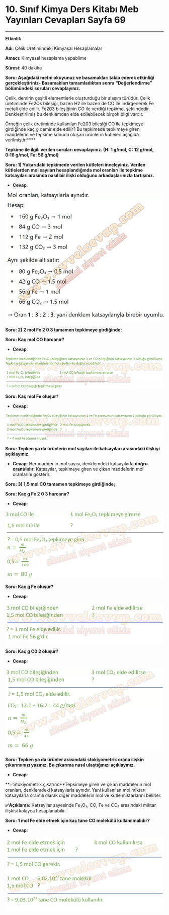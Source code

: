 # 10. Sınıf Kimya Ders Kitabı Meb Yayınları Cevapları Sayfa 69

---

**Etkinlik**

**Adı**: Çelik Üretimindeki Kimyasal Hesaplamalar

**Amacı**: Kimyasal hesaplama yapabilme

**Süresi**: 40 dakika

**Soru: Aşağıdaki metni okuyunuz ve basamakları takip ederek etkinliği gerçekleştiriniz- Basamakları tamamladıktan sonra “Değerlendirme” bölümündeki soruları cevaplayınız.**

Çelik, demirin çeşitli elementlerle oluşturduğu bir alaşım türüdür. Çelik üretiminde Fe2Os bileşiği, bazen H2 ile bazen de CO ile indirgenerek Fe metali elde edilir. Fe203 bileşiğinin CO ile verdiği tepkime, şeklindedir. Denkleştirilmiş bu denklemden elde edilebilecek birçok bilgi vardır.

Örneğin çelik üretiminde kullanılan Fe203 bileşiği CO ile tepkimeye girdiğinde kaç g demir elde edilir? Bu tepkimede tepkimeye giren maddelerin ve tepkime sonucu oluşan ürünlerin kütleleri aşağıda verilmiştir:****

**Tepkime ile ilgili verilen soruları cevaplayınız. (H: 1 g/mol, C: 12 g/mol, 0:16 g/mol, Fe: 56 g/mol)**

**Soru: 1) Yukarıdaki tepkimede verilen kütleleri inceleyiniz. Verilen kütlelerden mol sayıları hesaplandığında mol oranları ile tepkime katsayıları arasında nasıl bir ilişki olduğunu arkadaşlarınızla tartışınız.**

-   **Cevap**:

![Image 1](./image_1.webp)

**Soru: 2) 2 mol Fe 2 0 3 tamamen tepkimeye girdiğinde;**

**Soru: Kaç mol CO harcanır?**

-   **Cevap**:

![Image 2](./image_2.webp)

**Soru: Kaç mol Fe oluşur?**

-   **Cevap**:

![Image 3](./image_3.webp)

**Soru: Tepken ya da ürünlerin mol sayıları ile katsayıları arasındaki ilişkiyi açıklayınız.**

-   **Cevap**: Her maddenin mol sayısı, denklemdeki katsayılarla **doğru orantılıdır**. Katsayılar, tepkimeye giren ve çıkan maddelerin mol oranlarını gösterir.

**Soru: 3) 1,5 mol CO tamamen tepkimeye girdiğinde;**

**Soru: Kaç g Fe 2 0 3 harcanır?**

-   **Cevap**:

![Image 4](./image_4.webp)

**Soru: Kaç g Fe oluşur?**

-   **Cevap**:

![Image 5](./image_5.webp)

**Soru: Kaç g C0 2 oluşur?**

-   **Cevap**:

![Image 6](./image_6.webp)

**Soru: Tepken ya da ürünler arasındaki stokiyometrik orana ilişkin çıkarımınızı yazınız. Bu çıkarıma nasıl ulaştığınızı açıklayınız.**

-   **Cevap**:

**✅Stokiyometrik çıkarım:**Tepkimeye giren ve çıkan maddelerin mol oranları, denklemdeki katsayılarla aynıdır. Yani kullanılan mol miktarı katsayılarla orantılı olarak diğer maddelerin mol ve kütle miktarlarını belirler.

**✅Açıklama:** Katsayılar sayesinde Fe₂O₃, CO, Fe ve CO₂ arasındaki miktar ilişkisi kolayca hesaplanabilir.

**Soru: 1 mol Fe elde etmek için kaç tane CO molekülü kullanılmalıdır?**

-   **Cevap**:

![Image 7](./image_7.webp)
